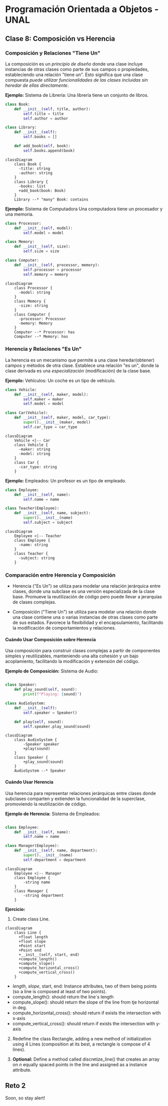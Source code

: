 # Programación Orientada a Objetos - UNAL

## Clase 8: Composición vs Herencia

### Composición y Relaciones "Tiene Un"
La composición es un *principio de diseño* donde una clase incluye instancias de otras clases como parte de sus campos o propiedades, estableciendo una relación "tiene un". Esto significa que una clase compuesta *puede utilizar funcionalidades de las clases incluidas sin heredar de ellas directamente*.

**Ejemplo:** Sistema de Librería:
Una librería tiene un conjunto de libros.

```python
class Book:
    def __init__(self, title, author):
        self.title = title
        self.author = author

class Library:
    def __init__(self):
        self.books = []

    def add_book(self, book):
        self.books.append(book)
```


```mermaid
classDiagram
    class Book {
      -title: string
      -author: string
    }
    class Library {
      -books: list
      +add_book(book: Book)
    }
    Library --* "many" Book: contains
```

**Ejemplo:** Sistema de Computadora
Una computadora tiene un procesador y una memoria.

```python
class Processor:
    def __init__(self, model):
        self.model = model

class Memory:
    def __init__(self, size):
        self.size = size

class Computer:
    def __init__(self, processor, memory):
        self.processor = processor
        self.memory = memory
```

```mermaid
classDiagram
    class Processor {
      -model: string
    }
    class Memory {
      -size: string
    }
    class Computer {
      -processor: Processor
      -memory: Memory
    }
    Computer --* Processor: has
    Computer --* Memory: has
```

### Herencia y Relaciones "Es Un"
La herencia es un mecanismo que permite a una clase heredar(obtener) campos y métodos de otra clase. Establece una relación "es un", donde la clase derivada es una *especialización* (modificación) de la clase base.

**Ejemplo:** Vehículos:
Un coche es un tipo de vehículo.

```python
class Vehicle:
    def __init__(self, maker, model):
        self.maker = maker
        self.model = model

class Car(Vehicle):
    def __init__(self, maker, model, car_type):
        super().__init__(maker, model)
        self.car_type = car_type
```

```mermaid
classDiagram
    Vehicle <|-- Car
    class Vehicle {
      -maker: string
      -model: string
    }
    class Car {
      -car_type: string
    }
```

**Ejemplo:** Empleados:
Un profesor es un tipo de empleado.

```python
class Employee:
    def __init__(self, name):
        self.name = name

class Teacher(Employee):
    def __init__(self, name, subject):
        super().__init__(name)
        self.subject = subject
```

```mermaid
classDiagram
    Employee <|-- Teacher
    class Employee {
      -name: string
    }
    class Teacher {
      -subject: string
    }
```

### Comparación entre Herencia y Composición
- Herencia ("Es Un") se utiliza para modelar una relación jerárquica entre clases, donde una subclase es una versión especializada de la clase base. Promueve la reutilización de código pero puede llevar a jerarquías de clases complejas.

- Composición ("Tiene Un") se utiliza para modelar una relación donde una clase contiene una o varias instancias de otras clases como parte de sus estados. Favorece la flexibilidad y el encapsulamiento, facilitando la modificación de comportamientos y relaciones.


#### Cuándo Usar Composición sobre Herencia
Usa composición para construir clases complejas a partir de componentes simples y reutilizables, manteniendo una alta cohesión y un bajo acoplamiento, facilitando la modificación y extensión del código.

**Ejemplo de Composición:** Sistema de Audio:

```python

class Speaker:
    def play_sound(self, sound):
        print(f"Playing: {sound}")

class AudioSystem:
    def __init__(self):
        self.speaker = Speaker()

    def play(self, sound):
        self.speaker.play_sound(sound)
```

```mermaid
classDiagram
    class AudioSystem {
        -Speaker speaker
        +play(sound)
    }
    class Speaker {
        +play_sound(sound)
    }
    AudioSystem --* Speaker
```

#### Cuándo Usar Herencia
Usa herencia para representar relaciones jerárquicas entre clases donde subclases comparten y extienden la funcionalidad de la superclase, promoviendo la reutilización de código.

**Ejemplo de Herencia:** Sistema de Empleados:

```python

class Employee:
    def __init__(self, name):
        self.name = name

class Manager(Employee):
    def __init__(self, name, department):
        super().__init__(name)
        self.department = department
```

```mermaid
classDiagram
    Employee <|-- Manager
    class Employee {
        -string name
    }
    class Manager {
        -string department
    }
```

**Ejercicio:**
1. Create class Line.
```mermaid
classDiagram
    class Line {
      +float length
      +float slope
      +Point start
      +Point end
      +__init__(self, start, end)
      +compute_length()
      +compute_slope()
      +compute_horizontal_cross()
      +compute_vertical_cross()
    }
```  
 - *length*, *slope*, start, end: Instance attributes, two of them being points (so a line is composed at least of two points).
 - compute_length(): should return the line´s length
 - compute_slope(): should return the slope of the line from tje horizontal in deg.
 - compute_horizontal_cross(): should return if exists the intersection with x-axis
 - compute_vertical_cross(): should return if exists the intersection with y-axis

2. Redefine the class Rectangle, adding a new method of initialization using 4 Lines (composition at its best, a rectangle is compose of 4 lines).

3. **Optional:** Define a method called discretize_line() that creates an array on *n* equally spaced points in the line and assigned as a instance attribute.

## Reto 2
Soon, so stay alert!


